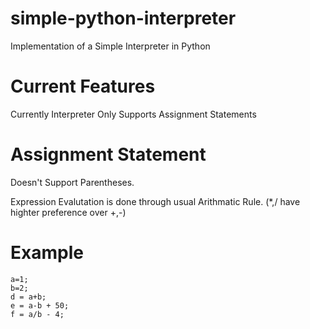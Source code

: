 # simple-python-interpreter
Implementation of a Simple Interpreter in Python


# Current Features
Currently Interpreter Only Supports Assignment Statements

# Assignment Statement
Doesn't Support Parentheses.

Expression Evalutation is done through usual Arithmatic Rule. (*,/ have highter preference over +,-)

# Example
```
a=1;
b=2;
d = a+b;
e = a-b + 50;
f = a/b - 4;
```

